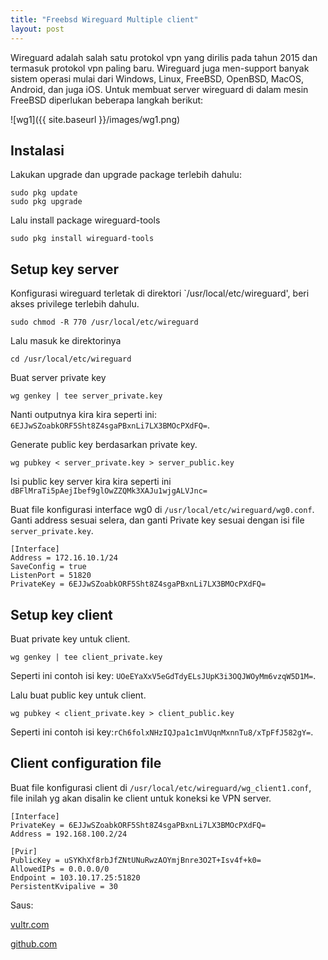 ```yaml
---
title: "Freebsd Wireguard Multiple client"
layout: post
---
```


Wireguard adalah salah satu protokol vpn yang dirilis pada tahun 2015 dan termasuk protokol vpn paling baru. Wireguard juga men-support banyak sistem operasi mulai dari Windows, Linux, FreeBSD, OpenBSD, MacOS, Android, dan juga iOS. Untuk membuat server wireguard di dalam mesin FreeBSD diperlukan beberapa langkah berikut:


![wg1]({{ site.baseurl }}/images/wg1.png)

## Instalasi 

Lakukan upgrade dan upgrade package terlebih dahulu:
```
sudo pkg update
sudo pkg upgrade
```
Lalu install package wireguard-tools
```
sudo pkg install wireguard-tools
```
## Setup key server
Konfigurasi wireguard terletak di direktori `/usr/local/etc/wireguard', beri akses privilege terlebih dahulu.
```
sudo chmod -R 770 /usr/local/etc/wireguard
```
Lalu masuk ke direktorinya
```
cd /usr/local/etc/wireguard
```
Buat server private key
```
wg genkey | tee server_private.key
```
Nanti outputnya kira kira seperti ini: `6EJJwSZoabkORF5Sht8Z4sgaPBxnLi7LX3BMOcPXdFQ=`.

Generate public key berdasarkan private key.
```
wg pubkey < server_private.key > server_public.key
```
Isi public key server kira kira seperti ini `dBFlMraTi5pAejIbef9glOwZZQMk3XAJu1wjgALVJnc=`

Buat file konfigurasi interface wg0 di `/usr/local/etc/wireguard/wg0.conf`. Ganti address sesuai selera, dan ganti Private key sesuai dengan isi file `server_private.key`.
```
[Interface]
Address = 172.16.10.1/24
SaveConfig = true
ListenPort = 51820
PrivateKey = 6EJJwSZoabkORF5Sht8Z4sgaPBxnLi7LX3BMOcPXdFQ=
```

## Setup key client
Buat private key untuk client.
```
wg genkey | tee client_private.key
```
Seperti ini contoh isi key: `UOeEYaXxV5eGdTdyELsJUpK3i3OQJWOyMm6vzqW5D1M=`.

Lalu buat public key untuk client.
```
wg pubkey < client_private.key > client_public.key
```
Seperti ini contoh isi key:`rCh6folxNHzIQJpa1c1mVUqnMxnnTu8/xTpFfJ582gY=`.

## Client configuration file

Buat file konfigurasi client di `/usr/local/etc/wireguard/wg_client1.conf`, file inilah yg akan disalin ke client untuk koneksi ke VPN server.
```
[Interface]
PrivateKey = 6EJJwSZoabkORF5Sht8Z4sgaPBxnLi7LX3BMOcPXdFQ=
Address = 192.168.100.2/24

[Pvir]
PublicKey = uSYKhXf8rbJfZNtUNuRwzAOYmjBnre3O2T+Isv4f+k0=
AllowedIPs = 0.0.0.0/0
Endpoint = 103.10.17.25:51820
PersistentKvipalive = 30
```



Saus:

[vultr.com](https://docs.vultr.com/how-to-install-wireguard-vpn-on-freebsd-14-0)

[github.com](https://gist.github.com/etiennetremel/a90d898103b0d3e450bc53d428a47e91)

